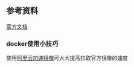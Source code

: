 ## 参考资料

[官方文档](https://docs.docker.com/)

### docker使用小技巧

使用[阿里云加速镜像](https://cr.console.aliyun.com/cn-hangzhou/instances/mirrors)可大大提高拉取官方镜像的速度

